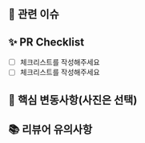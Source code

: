 ## 📌 관련 이슈
<!-- 관련있는 이슈 번호(#000)을 적어주세요.
  해당 pull request merge와 함께 이슈를 닫으려면
  closed #Issue_number를 적어주세요 -->

## ✨ PR Checklist
- [ ] 체크리스트를 작성해주세요
- [ ] 체크리스트를 작성해주세요

## 📸 핵심 변동사항(사진은 선택)
<!-- 스크린샷이 필요하면 스크린샷을 첨부해주세요 -->

## 📚 리뷰어 유의사항
<!-- 리뷰어들이 참고할 사항이 있다면 적어주세요 -->
